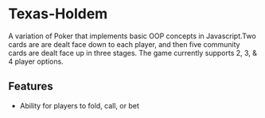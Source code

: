 # Texas-Holdem

A variation of Poker that implements basic OOP concepts in Javascript.Two cards are are dealt face down to each player, and then five community cards are dealt face up in three stages. The game currently supports 2, 3, & 4 player options. 

## Features
* Ability for players to fold, call, or bet
